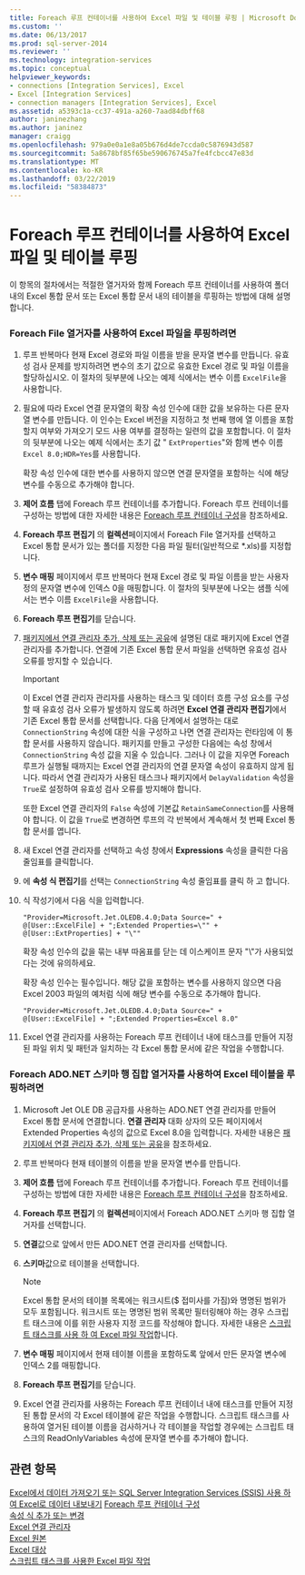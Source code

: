```yaml
---
title: Foreach 루프 컨테이너를 사용하여 Excel 파일 및 테이블 루핑 | Microsoft Docs
ms.custom: ''
ms.date: 06/13/2017
ms.prod: sql-server-2014
ms.reviewer: ''
ms.technology: integration-services
ms.topic: conceptual
helpviewer_keywords:
- connections [Integration Services], Excel
- Excel [Integration Services]
- connection managers [Integration Services], Excel
ms.assetid: a5393c1a-cc37-491a-a260-7aad84dbff68
author: janinezhang
ms.author: janinez
manager: craigg
ms.openlocfilehash: 979a0e0a1e8a05b676d4de7ccda0c5876943d587
ms.sourcegitcommit: 5a8678bf85f65be590676745a7fe4fcbcc47e83d
ms.translationtype: MT
ms.contentlocale: ko-KR
ms.lasthandoff: 03/22/2019
ms.locfileid: "58384873"
---
```

# <a name="loop-through-excel-files-and-tables-by-using-a-foreach-loop-container"></a>Foreach 루프 컨테이너를 사용하여 Excel 파일 및 테이블 루핑
  이 항목의 절차에서는 적절한 열거자와 함께 Foreach 루프 컨테이너를 사용하여 폴더 내의 Excel 통합 문서 또는 Excel 통합 문서 내의 테이블을 루핑하는 방법에 대해 설명합니다.  
  
### <a name="to-loop-through-excel-files-by-using-the-foreach-file-enumerator"></a>Foreach File 열거자를 사용하여 Excel 파일을 루핑하려면  
  
1.  루프 반복마다 현재 Excel 경로와 파일 이름을 받을 문자열 변수를 만듭니다. 유효성 검사 문제를 방지하려면 변수의 초기 값으로 유효한 Excel 경로 및 파일 이름을 할당하십시오. 이 절차의 뒷부분에 나오는 예제 식에서는 변수 이름 `ExcelFile`을 사용합니다.  
  
2.  필요에 따라 Excel 연결 문자열의 확장 속성 인수에 대한 값을 보유하는 다른 문자열 변수를 만듭니다. 이 인수는 Excel 버전을 지정하고 첫 번째 행에 열 이름을 포함할지 여부와 가져오기 모드 사용 여부를 결정하는 일련의 값을 포함합니다. 이 절차의 뒷부분에 나오는 예제 식에서는 초기 값 " `ExtProperties`"와 함께 변수 이름`Excel 8.0;HDR=Yes`를 사용합니다.  
  
     확장 속성 인수에 대한 변수를 사용하지 않으면 연결 문자열을 포함하는 식에 해당 변수를 수동으로 추가해야 합니다.  
  
3.  **제어 흐름** 탭에 Foreach 루프 컨테이너를 추가합니다. Foreach 루프 컨테이너를 구성하는 방법에 대한 자세한 내용은 [Foreach 루프 컨테이너 구성](foreach-loop-container.md)을 참조하세요.  
  
4.  **Foreach 루프 편집기** 의 **컬렉션**페이지에서 Foreach File 열거자를 선택하고 Excel 통합 문서가 있는 폴더를 지정한 다음 파일 필터(일반적으로 *.xls)를 지정합니다.  
  
5.  **변수 매핑** 페이지에서 루프 반복마다 현재 Excel 경로 및 파일 이름을 받는 사용자 정의 문자열 변수에 인덱스 0을 매핑합니다. 이 절차의 뒷부분에 나오는 샘플 식에서는 변수 이름 `ExcelFile`을 사용합니다.  
  
6.  **Foreach 루프 편집기**를 닫습니다.  
  
7.  [패키지에서 연결 관리자 추가, 삭제 또는 공유](../add-delete-or-share-a-connection-manager-in-a-package.md)에 설명된 대로 패키지에 Excel 연결 관리자를 추가합니다. 연결에 기존 Excel 통합 문서 파일을 선택하면 유효성 검사 오류를 방지할 수 있습니다.  
  
    > [!IMPORTANT]  
    >  이 Excel 연결 관리자 관리자를 사용하는 태스크 및 데이터 흐름 구성 요소를 구성할 때 유효성 검사 오류가 발생하지 않도록 하려면 **Excel 연결 관리자 편집기**에서 기존 Excel 통합 문서를 선택합니다. 다음 단계에서 설명하는 대로 `ConnectionString` 속성에 대한 식을 구성하고 나면 연결 관리자는 런타임에 이 통합 문서를 사용하지 않습니다. 패키지를 만들고 구성한 다음에는 속성 창에서 `ConnectionString` 속성 값을 지울 수 있습니다. 그러나 이 값을 지우면 Foreach 루프가 실행될 때까지는 Excel 연결 관리자의 연결 문자열 속성이 유효하지 않게 됩니다. 따라서 연결 관리자가 사용된 태스크나 패키지에서 `DelayValidation` 속성을 `True`로 설정하여 유효성 검사 오류를 방지해야 합니다.  
    >   
    >  또한 Excel 연결 관리자의 `False` 속성에 기본값 `RetainSameConnection`를 사용해야 합니다. 이 값을 `True`로 변경하면 루프의 각 반복에서 계속해서 첫 번째 Excel 통합 문서를 엽니다.  
  
8.  새 Excel 연결 관리자를 선택하고 속성 창에서 **Expressions** 속성을 클릭한 다음 줄임표를 클릭합니다.  
  
9. 에 **속성 식 편집기**를 선택는 `ConnectionString` 속성 줄임표를 클릭 하 고 합니다.  
  
10. 식 작성기에서 다음 식을 입력합니다.  
  
    ```  
    "Provider=Microsoft.Jet.OLEDB.4.0;Data Source=" +  @[User::ExcelFile] + ";Extended Properties=\"" + @[User::ExtProperties] + "\""  
    ```  
  
     확장 속성 인수의 값을 묶는 내부 따옴표를 닫는 데 이스케이프 문자 "\\"가 사용되었다는 것에 유의하세요.  
  
     확장 속성 인수는 필수입니다. 해당 값을 포함하는 변수를 사용하지 않으면 다음 Excel 2003 파일의 예처럼 식에 해당 변수를 수동으로 추가해야 합니다.  
  
    ```  
    "Provider=Microsoft.Jet.OLEDB.4.0;Data Source=" +  @[User::ExcelFile] + ";Extended Properties=Excel 8.0"  
    ```  
  
11. Excel 연결 관리자를 사용하는 Foreach 루프 컨테이너 내에 태스크를 만들어 지정된 파일 위치 및 패턴과 일치하는 각 Excel 통합 문서에 같은 작업을 수행합니다.  
  
### <a name="to-loop-through-excel-tables-by-using-the-foreach-adonet-schema-rowset-enumerator"></a>Foreach ADO.NET 스키마 행 집합 열거자를 사용하여 Excel 테이블을 루핑하려면  
  
1.  Microsoft Jet OLE DB 공급자를 사용하는 ADO.NET 연결 관리자를 만들어 Excel 통합 문서에 연결합니다. **연결 관리자** 대화 상자의 모든 페이지에서 Extended Properties 속성의 값으로 Excel 8.0을 입력합니다. 자세한 내용은 [패키지에서 연결 관리자 추가, 삭제 또는 공유](../add-delete-or-share-a-connection-manager-in-a-package.md)을 참조하세요.  
  
2.  루프 반복마다 현재 테이블의 이름을 받을 문자열 변수를 만듭니다.  
  
3.  **제어 흐름** 탭에 Foreach 루프 컨테이너를 추가합니다. Foreach 루프 컨테이너를 구성하는 방법에 대한 자세한 내용은 [Foreach 루프 컨테이너 구성](foreach-loop-container.md)을 참조하세요.  
  
4.  **Foreach 루프 편집기** 의 **컬렉션**페이지에서 Foreach ADO.NET 스키마 행 집합 열거자를 선택합니다.  
  
5.  **연결**값으로 앞에서 만든 ADO.NET 연결 관리자를 선택합니다.  
  
6.  **스키마**값으로 테이블을 선택합니다.  
  
    > [!NOTE]  
    >  Excel 통합 문서의 테이블 목록에는 워크시트($ 접미사를 가짐)와 명명된 범위가 모두 포함됩니다. 워크시트 또는 명명된 범위 목록만 필터링해야 하는 경우 스크립트 태스크에 이를 위한 사용자 지정 코드를 작성해야 합니다. 자세한 내용은 [스크립트 태스크를 사용 하 여 Excel 파일 작업](script-task.md)합니다.  
  
7.  **변수 매핑** 페이지에서 현재 테이블 이름을 포함하도록 앞에서 만든 문자열 변수에 인덱스 2를 매핑합니다.  
  
8.  **Foreach 루프 편집기**를 닫습니다.  
  
9. Excel 연결 관리자를 사용하는 Foreach 루프 컨테이너 내에 태스크를 만들어 지정된 통합 문서의 각 Excel 테이블에 같은 작업을 수행합니다. 스크립트 태스크를 사용하여 열거된 테이블 이름을 검사하거나 각 테이블을 작업할 경우에는 스크립트 태스크의 ReadOnlyVariables 속성에 문자열 변수를 추가해야 합니다.  
  
## <a name="see-also"></a>관련 항목  
 [Excel에서 데이터 가져오기 또는 SQL Server Integration Services (SSIS) 사용 하 여 Excel로 데이터 내보내기](../load-data-to-from-excel-with-ssis.md) [Foreach 루프 컨테이너 구성](foreach-loop-container.md)   
 [속성 식 추가 또는 변경](../expressions/add-or-change-a-property-expression.md)   
 [Excel 연결 관리자](../connection-manager/excel-connection-manager.md)   
 [Excel 원본](../data-flow/excel-source.md)   
 [Excel 대상](../data-flow/excel-destination.md)   
 [스크립트 태스크를 사용한 Excel 파일 작업](script-task.md)  
  
  
